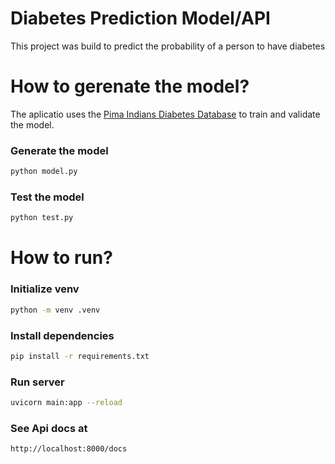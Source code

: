 # Diabetes Prediction Model/API

This project was build to predict the probability of a person to have diabetes

# How to gerenate the model?

The aplicatio uses the [Pima Indians Diabetes Database](https://www.kaggle.com/datasets/uciml/pima-indians-diabetes-database) to train and validate the model.

### Generate the model

```bash
python model.py
```

### Test the model

```bash
python test.py
```

# How to run?

### Initialize venv

```bash
python -m venv .venv
```

### Install dependencies

```bash
pip install -r requirements.txt
```

### Run server

```bash
uvicorn main:app --reload
```

### See Api docs at

```bash
http://localhost:8000/docs
```
